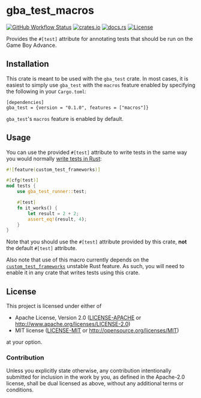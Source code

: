 # gba_test_macros

[![GitHub Workflow Status](https://img.shields.io/github/actions/workflow/status/Anders429/brood/gba_test_macros.yml?branch=master)](https://github.com/Anders429/gba_test/actions/workflows/gba_test_macros.yml?query=branch%3Amaster)
[![crates.io](https://img.shields.io/crates/v/gba_test_macros)](https://crates.io/crates/gba_test_macros)
[![docs.rs](https://docs.rs/gba_test_macros/badge.svg)](https://docs.rs/gba_test_macros)
[![License](https://img.shields.io/crates/l/gba_test_macros)](#license)

Provides the `#[test]` attribute for annotating tests that should be run on the Game Boy Advance.

## Installation
This crate is meant to be used with the `gba_test` crate. In most cases, it is easiest to
simply use `gba_test` with the `macros` feature enabled by specifying the following in your
`Cargo.toml`:

```
[dependencies]
gba_test = {version = "0.1.0", features = ["macros"]}
```

`gba_test`'s `macros` feature is enabled by default.

## Usage
You can use the provided `#[test]` attribute to write tests in the same way you would normally
[write tests in Rust](https://doc.rust-lang.org/book/ch11-01-writing-tests.html):

``` rust
#![feature(custom_test_frameworks)]

#[cfg(test)]
mod tests {
    use gba_test_runner::test;

    #[test]
    fn it_works() {
        let result = 2 + 2;
        assert_eq!(result, 4);
    }
}
```

Note that you should use the `#[test]` attribute provided by this crate, **not** the default
`#[test]` attribute.

Also note that use of this macro currently depends on the
[`custom_test_frameworks`](https://doc.rust-lang.org/beta/unstable-book/language-features/custom-test-frameworks.html)
unstable Rust feature. As such, you will need to enable it in any crate that writes tests using
this crate.

## License
This project is licensed under either of

* Apache License, Version 2.0
([LICENSE-APACHE](https://github.com/Anders429/gba_test/blob/HEAD/LICENSE-APACHE) or
http://www.apache.org/licenses/LICENSE-2.0)
* MIT license
([LICENSE-MIT](https://github.com/Anders429/gba_test/blob/HEAD/LICENSE-MIT) or
http://opensource.org/licenses/MIT)

at your option.

### Contribution
Unless you explicitly state otherwise, any contribution intentionally submitted for inclusion in the work by you, as defined in the Apache-2.0 license, shall be dual licensed as above, without any additional terms or conditions.
